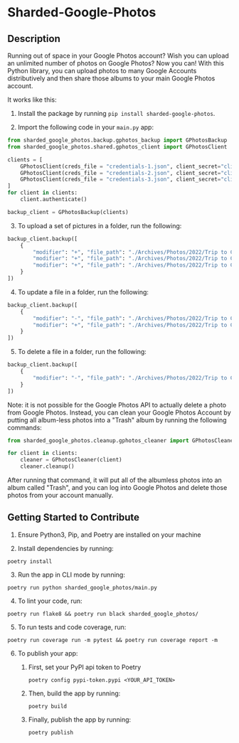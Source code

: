 # Sharded-Google-Photos

## Description

Running out of space in your Google Photos account? Wish you can upload an unlimited number of photos on Google Photos? Now you can! With this Python library, you can upload photos to many Google Accounts distributively and then share those albums to your main Google Photos account.

It works like this:

1. Install the package by running `pip install sharded-google-photos`.

2. Import the following code in your `main.py` app:

```python
from sharded_google_photos.backup.gphotos_backup import GPhotosBackup
from sharded_google_photos.shared.gphotos_client import GPhotosClient

clients = [
    GPhotosClient(creds_file = "credentials-1.json", client_secret="client_secret.json"),
    GPhotosClient(creds_file = "credentials-2.json", client_secret="client_secret.json"),
    GPhotosClient(creds_file = "credentials-3.json", client_secret="client_secret.json"),
]
for client in clients:
    client.authenticate()

backup_client = GPhotosBackup(clients)
```

3. To upload a set of pictures in a folder, run the following:

```python
backup_client.backup([
    {
        "modifier": "+", "file_path": "./Archives/Photos/2022/Trip to California/1.jpg",
        "modifier": "+", "file_path": "./Archives/Photos/2022/Trip to California/2.jpg",
        "modifier": "+", "file_path": "./Archives/Photos/2022/Trip to California/3.jpg",
    }
])
```

4. To update a file in a folder, run the following:

```python
backup_client.backup([
    {
        "modifier": "-", "file_path": "./Archives/Photos/2022/Trip to California/1.jpg",
        "modifier": "+", "file_path": "./Archives/Photos/2022/Trip to California/1.jpg",
    }
])
```

5. To delete a file in a folder, run the following:

```python
backup_client.backup([
    {
        "modifier": "-", "file_path": "./Archives/Photos/2022/Trip to California/1.jpg",
    }
])
```

Note: it is not possible for the Google Photos API to actually delete a photo from Google Photos. Instead, you can clean your Google Photos Account by putting all album-less photos into a "Trash" album by running the following commands:

```python
from sharded_google_photos.cleanup.gphotos_cleaner import GPhotosCleaner

for client in clients:
    cleaner = GPhotosCleaner(client)
    cleaner.cleanup()
```

After running that command, it will put all of the albumless photos into an album called "Trash", and you can log into Google Photos and delete those photos from your account manually.

## Getting Started to Contribute

1. Ensure Python3, Pip, and Poetry are installed on your machine

2. Install dependencies by running:

```
poetry install
```

3. Run the app in CLI mode by running:

```
poetry run python sharded_google_photos/main.py
```

4. To lint your code, run:

```
poetry run flake8 && poetry run black sharded_google_photos/
```

5. To run tests and code coverage, run:

```
poetry run coverage run -m pytest && poetry run coverage report -m
```

6. To publish your app:

    1. First, set your PyPI api token to Poetry

        ```
        poetry config pypi-token.pypi <YOUR_API_TOKEN>
        ```

    2. Then, build the app by running:

        ```
        poetry build
        ```

    3. Finally, publish the app by running:

        ```
        poetry publish
        ```

